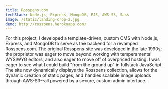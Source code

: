 ```yaml
---
title: Rosspens.com
techStack: Node.js, Express, MongoDB, EJS, AWS-S3, Sass
image: /static/landing-crop-2.jpg
demo: http://rosspens.herokuapp.com/
---
```


For this project, I developed a template-driven, custom CMS with Node.js, Express, and MongoDB to serve as the backend for a revamped Rosspens.com. The original Rosspens site was developed in the late 1990s; the proprietor was eager to move beyond working with temperamental WYSIWYG editors, and also eager to move off of overpriced hosting. I was eager to see what I could build "from the ground up" in fullstack JavaScript. The site now dynamically displays the Rosspens collection, allows for the dynamic creation of static pages, and handles scalable image uploads through AWS-S3--all powered by a secure, custom admin interface. 